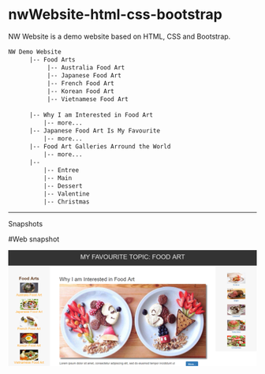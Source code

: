 # nwWebsite-html-css-bootstrap
NW Website is a demo website based on HTML, CSS and Bootstrap. 
```
NW Demo Website 
      |-- Food Arts
           |-- Australia Food Art
           |-- Japanese Food Art
           |-- French Food Art 
           |-- Korean Food Art
           |-- Vietnamese Food Art
  
      |-- Why I am Interested in Food Art
          |-- more...
      |-- Japanese Food Art Is My Favourite
          |-- more...
      |-- Food Art Galleries Arround the World
          |-- more...
      |-- 
          |-- Entree 
          |-- Main 
          |-- Dessert 
          |-- Valentine
          |-- Christmas
```
---


Snapshots

#Web snapshot

![Web snapshot](https://github.com/qyli8/nwWebsite-html-css-bootstrap/blob/master/demo-html-css-boot-web-1.PNG)

